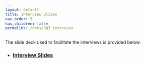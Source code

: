 ```yaml
---
layout: default
title: Interview Slides
nav_order: 5
has_children: false
permalink: /docs/RQ3_interview
---
```


The slide deck used to facilitate the interviews is provided below:

* ### [Interview Slides](../../assets/data/DeveloperInterviews.pptx)
